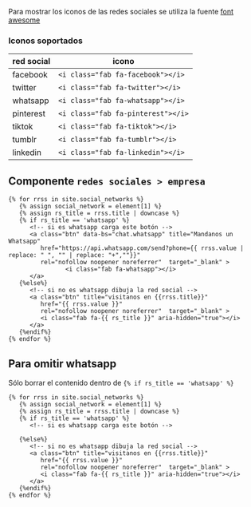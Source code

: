 Para mostrar los iconos de las redes sociales se utiliza la fuente [font awesome](https://fontawesome.com/icons?d=gallery&s=brands&m=free)

### Iconos soportados

| red social | icono |
|------------|-------|
| facebook | `<i class="fab fa-facebook"></i>`|
| twitter | `<i class="fab fa-twitter"></i>`|
| whatsapp | `<i class="fab fa-whatsapp"></i>`|
| pinterest | `<i class="fab fa-pinterest"></i>`|
| tiktok | `<i class="fab fa-tiktok"></i>`|
| tumblr | `<i class="fab fa-tumblr"></i>`|
| linkedin | `<i class="fab fa-linkedin"></i>`|


## Componente `redes sociales > empresa`

```django
{% for rrss in site.social_networks %}
   {% assign social_network = element[1] %}
   {% assign rs_title = rrss.title | downcase %}
   {% if rs_title == 'whatsapp' %}
      <!-- si es whatsapp carga este botón -->
      <a class="btn" data-bs="chat.whatsapp" title="Mandanos un Whatsapp"
         href="https://api.whatsapp.com/send?phone={{ rrss.value | replace: " ", "" | replace: "+",""}}"
         rel="nofollow noopener noreferrer"  target="_blank" >
                <i class="fab fa-whatsapp"></i>
      </a>
   {%else%}
      <!-- si no es whatsapp dibuja la red social --> 
      <a class="btn" title="visitanos en {{rrss.title}}"
         href="{{ rrss.value }}"
         rel="nofollow noopener noreferrer"  target="_blank" >
         <i class="fab fa-{{ rs_title }}" aria-hidden="true"></i>
      </a>
   {%endif%}
{% endfor %}
```

## Para omitir whatsapp

Sólo borrar el contenido dentro de `{% if rs_title == 'whatsapp' %}`


```django
{% for rrss in site.social_networks %}
   {% assign social_network = element[1] %}
   {% assign rs_title = rrss.title | downcase %}
   {% if rs_title == 'whatsapp' %}
      <!-- si es whatsapp carga este botón -->
      
   {%else%}
      <!-- si no es whatsapp dibuja la red social --> 
      <a class="btn" title="visitanos en {{rrss.title}}"
         href="{{ rrss.value }}"
         rel="nofollow noopener noreferrer"  target="_blank" >
         <i class="fab fa-{{ rs_title }}" aria-hidden="true"></i>
      </a>
   {%endif%}
{% endfor %}
```